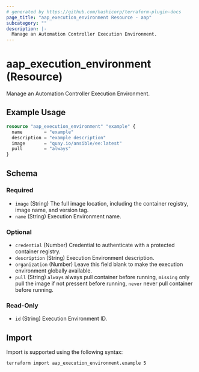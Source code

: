 ```yaml
---
# generated by https://github.com/hashicorp/terraform-plugin-docs
page_title: "aap_execution_environment Resource - aap"
subcategory: ""
description: |-
  Manage an Automation Controller Execution Environment.
---
```


# aap_execution_environment (Resource)

Manage an Automation Controller Execution Environment.

## Example Usage

```terraform
resource "aap_execution_environment" "example" {
  name        = "example"
  description = "example description"
  image       = "quay.io/ansible/ee:latest"
  pull        = "always"
}
```

<!-- schema generated by tfplugindocs -->
## Schema

### Required

- `image` (String) The full image location, including the container registry, image name, and version tag.
- `name` (String) Execution Environment name.

### Optional

- `credential` (Number) Credential to authenticate with a protected container registry.
- `description` (String) Execution Environment description.
- `organization` (Number) Leave this field blank to make the execution environment globally available.
- `pull` (String) `always` always pull container before running, `missing` only pull the image if not pressent before running, `never` never pull container before running.

### Read-Only

- `id` (String) Execution Environment ID.

## Import

Import is supported using the following syntax:

```shell
terraform import aap_execution_environment.example 5
```
